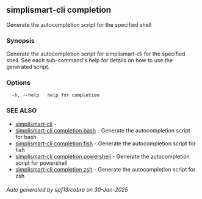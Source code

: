 ## simplismart-cli completion

Generate the autocompletion script for the specified shell

### Synopsis

Generate the autocompletion script for simplismart-cli for the specified shell.
See each sub-command's help for details on how to use the generated script.


### Options

```
  -h, --help   help for completion
```

### SEE ALSO

* [simplismart-cli](simplismart-cli.md)	 - 
* [simplismart-cli completion bash](simplismart-cli_completion_bash.md)	 - Generate the autocompletion script for bash
* [simplismart-cli completion fish](simplismart-cli_completion_fish.md)	 - Generate the autocompletion script for fish
* [simplismart-cli completion powershell](simplismart-cli_completion_powershell.md)	 - Generate the autocompletion script for powershell
* [simplismart-cli completion zsh](simplismart-cli_completion_zsh.md)	 - Generate the autocompletion script for zsh

###### Auto generated by spf13/cobra on 30-Jan-2025

